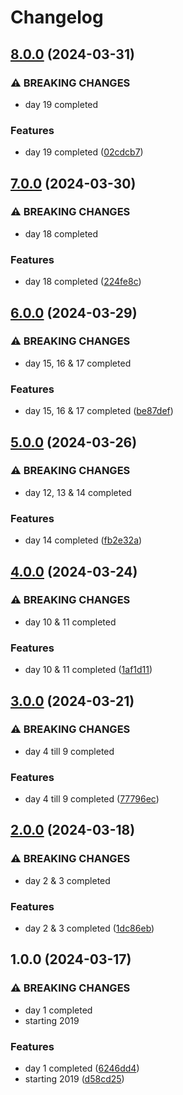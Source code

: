 # Changelog

## [8.0.0](https://github.com/sergiorgiraldo/AdventOfCode2019/compare/v7.0.0...v8.0.0) (2024-03-31)


### ⚠ BREAKING CHANGES

* day 19 completed

### Features

* day 19 completed ([02cdcb7](https://github.com/sergiorgiraldo/AdventOfCode2019/commit/02cdcb7cdf56100b3bcd74ac0cabdc42383737f6))

## [7.0.0](https://github.com/sergiorgiraldo/AdventOfCode2019/compare/v6.0.0...v7.0.0) (2024-03-30)


### ⚠ BREAKING CHANGES

* day 18 completed

### Features

* day 18 completed ([224fe8c](https://github.com/sergiorgiraldo/AdventOfCode2019/commit/224fe8c45b9676cb212f711867b46d0e05e3fcbc))

## [6.0.0](https://github.com/sergiorgiraldo/AdventOfCode2019/compare/v5.0.0...v6.0.0) (2024-03-29)


### ⚠ BREAKING CHANGES

* day 15, 16 & 17 completed

### Features

* day 15, 16 & 17 completed ([be87def](https://github.com/sergiorgiraldo/AdventOfCode2019/commit/be87def50ce0d6f6576e167fc09b1fa57792a20e))

## [5.0.0](https://github.com/sergiorgiraldo/AdventOfCode2019/compare/v4.0.0...v5.0.0) (2024-03-26)


### ⚠ BREAKING CHANGES

* day 12, 13 & 14 completed

### Features

* day 14 completed ([fb2e32a](https://github.com/sergiorgiraldo/AdventOfCode2019/commit/fb2e32ae02edb587bef3696ab3781b9b9c52ffdb))

## [4.0.0](https://github.com/sergiorgiraldo/AdventOfCode2019/compare/v3.0.0...v4.0.0) (2024-03-24)


### ⚠ BREAKING CHANGES

* day 10 & 11 completed

### Features

* day 10 & 11 completed ([1af1d11](https://github.com/sergiorgiraldo/AdventOfCode2019/commit/1af1d11eabd75124dc662a895192e2f59e10b5d0))

## [3.0.0](https://github.com/sergiorgiraldo/AdventOfCode2019/compare/v2.0.0...v3.0.0) (2024-03-21)


### ⚠ BREAKING CHANGES

* day 4 till 9 completed

### Features

* day 4 till 9 completed ([77796ec](https://github.com/sergiorgiraldo/AdventOfCode2019/commit/77796ecfa6f22a38de8c01104f86df164dc22ca8))

## [2.0.0](https://github.com/sergiorgiraldo/AdventOfCode2019/compare/v1.0.0...v2.0.0) (2024-03-18)


### ⚠ BREAKING CHANGES

* day 2 & 3 completed

### Features

* day 2 & 3 completed ([1dc86eb](https://github.com/sergiorgiraldo/AdventOfCode2019/commit/1dc86eb46422b3ccac3f5db6459a2a9070e96e2a))

## 1.0.0 (2024-03-17)


### ⚠ BREAKING CHANGES

* day 1 completed
* starting 2019

### Features

* day 1 completed ([6246dd4](https://github.com/sergiorgiraldo/AdventOfCode2019/commit/6246dd477299bbdf7dd4f752924482b965d13485))
* starting 2019 ([d58cd25](https://github.com/sergiorgiraldo/AdventOfCode2019/commit/d58cd255c8dc0ef2b9428d52586a3599ee4c11a2))
